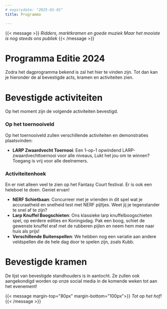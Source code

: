 ```yaml
---
# expirydate: "2025-01-01"
title: Programma

---
```


{{< message >}}
 _Ridders, marktkramen en goede muziek_
_Maar het mooiste is nog steeds ons publiek_
{{< /message >}}

# Programma Editie 2024
Zodra het dagprogramma bekend is zal het hier te vinden zijn. Tot dan kan je hieronder de al bevestigde acts, kramen en activiteiten zien.

# Bevestigde activiteiten
Op het moment zijn de volgende activiteiten bevestigd.
### Op het toernooiveld
Op het toernooiveld zullen verschillende activiteiten en demonstraties plaatsvinden:
- **LARP Zwaardvecht Toernooi**: Een 1-op-1 opwindend LARP-zwaardvechttoernooi voor alle niveaus, Lukt het jou om te winnen? Toegang is vrij voor alle deelnemers.

### Activiteitenhoek
En er niet alleen veel te zien op het Fantasy Court festival. Er is ook een heleboel te doen. Geniet ervan!
- **NERF Schietbaan**: Concurreer met je vrienden in dit spel wat je accuraatheid en snelheid test met NERF pijltjes. Weet jij je tegenstander te snel af te zijn?
- **Larp Knuffel Boogschieten**: Ons klassieke larp knuffelboogschieten spel, op eerdere edities en Koningsdag. Pak een boog, schiet de gewenste knuffel eraf met de rubberen pijlen en neem hem mee naar huis als prijs!
- **Verschillende Buitenspellen**: We hebben nog een variatie aan andere veldspellen die de hele dag door te spelen zijn, zoals Kubb.

# Bevestigde kramen
<!-- Op het moment zijn de inschrijvingen voor standhouders open. Zie de [standhouder pagina]({{< ref "/standhouders" >}}).

Zodra er kramen bevestigd zijn zullen die hier te vinden zijn. -->
De lijst van bevestigde standhouders is in aantocht. Ze zullen ook aangekondigd worden op onze social media in de komende weken tot aan het evenement!
<!-- [TO DO: vendor list] -->

{{< message margin-top="80px" margin-bottom="100px">}}
_Tot op het hof!_
{{< /message >}}
